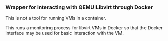 ### Wrapper for interacting with QEMU Libvirt through Docker

This is not a tool for running VMs in a container.

This runs a monitoring process for libvirt VMs in Docker so that the Docker interface may be used for basic interaction with the VM.
